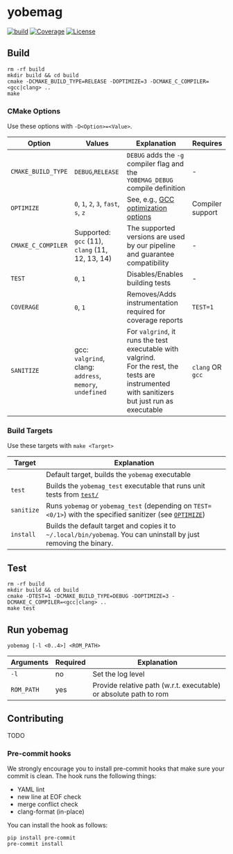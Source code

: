 # yobemag

[![build](https://github.com/benzammour/yobemag/actions/workflows/quality-control.yml/badge.svg)](https://github.com/Benzammour/yobemag)
[![Coverage](https://sonarcloud.io/api/project_badges/measure?project=Benzammour_yobemag&metric=coverage)](https://sonarcloud.io/summary/new_code?id=Benzammour_yobemag)
[![License](https://img.shields.io/github/license/Benzammour/yobemag)](https://github.com/Benzammour/yobemag/blob/main/LICENSE)

## Build

```shell
rm -rf build
mkdir build && cd build
cmake -DCMAKE_BUILD_TYPE=RELEASE -DOPTIMIZE=3 -DCMAKE_C_COMPILER=<gcc|clang> ..
make
```

### CMake Options

Use these options with `-D<Option>=<Value>`.

| Option             | Values                                                   | Explanation                                                                                                                                       | Requires         |
|--------------------|----------------------------------------------------------|---------------------------------------------------------------------------------------------------------------------------------------------------|------------------|
| `CMAKE_BUILD_TYPE` | `DEBUG`,`RELEASE`                                        | `DEBUG` adds the `-g` compiler flag and the `YOBEMAG_DEBUG` compile definition                                                                    | -                |
| `OPTIMIZE`         | `0`, `1`, `2`, `3`, `fast`, `s`, `z`                     | See, e.g., [GCC optimization options](https://gcc.gnu.org/onlinedocs/gcc/Optimize-Options.html)                                                   | Compiler support |
| `CMAKE_C_COMPILER` | Supported: `gcc` (11), `clang` (11, 12, 13, 14)          | The supported versions are used by our pipeline and guarantee compatibility                                                                       | -                |
| `TEST`             | `0`, `1`                                                 | Disables/Enables building tests                                                                                                                   | -                |
| `COVERAGE`         | `0`, `1`                                                 | Removes/Adds instrumentation required for coverage reports                                                                                        | `TEST=1`         |
| `SANITIZE`         | gcc: `valgrind`, clang: `address`, `memory`, `undefined` | For `valgrind`, it runs the test executable with valgrind.<br>For the rest, the tests are instrumented with sanitizers but just run as executable | `clang` OR `gcc` |

### Build Targets

Use these targets with `make <Target>`

| Target     | Explanation                                                                                                                    |
|------------|--------------------------------------------------------------------------------------------------------------------------------|
|            | Default target, builds the `yobemag` executable                                                                                |
| `test`     | Builds the `yobemag_test` executable that runs unit tests from [`test/`](https://github.com/Benzammour/yobemag/tree/main/test) |
| `sanitize` | Runs `yobemag` or `yobemag_test` (depending on `TEST=<0/1>`) with the specified sanitizer (see [`OPTIMIZE`](###CMake-Options)) |
| `install`  | Builds the default target and copies it to `~/.local/bin/yobemag`. You can uninstall by just removing the binary.              |

## Test

```shell
rm -rf build
mkdir build && cd build
cmake -DTEST=1 -DCMAKE_BUILD_TYPE=DEBUG -DOPTIMIZE=3 -DCMAKE_C_COMPILER=<gcc|clang> ..
make test
```

## Run yobemag

```shell
yobemag [-l <0..4>] <ROM_PATH>
```

| Arguments  | Required | Explanation                                                       |
|------------|----------|-------------------------------------------------------------------|
| `-l`       | no       | Set the log level                                                 |
| `ROM_PATH` | yes      | Provide relative path (w.r.t. executable) or absolute path to rom |

## Contributing

TODO

### Pre-commit hooks

We strongly encourage you to install pre-commit hooks that make sure your commit is clean.
The hook runs the following things:

- YAML lint
- new line at EOF check
- merge conflict check
- clang-format (in-place)

You can install the hook as follows:

```shell
pip install pre-commit
pre-commit install
```
